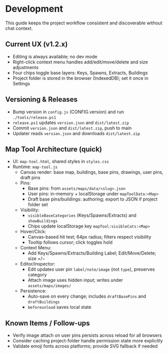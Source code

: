 # Development

This guide keeps the project workflow consistent and discoverable without chat context.

## Current UX (v1.2.x)

- Editing is always available; no dev mode
- Right-click context menu handles add/edit/move/delete and size adjustments
- Four chips toggle base layers: Keys, Spawns, Extracts, Buildings
- Project folder is stored in the browser (IndexedDB); set it once in Settings

## Versioning & Releases

- Bump version in `config.js` (CONFIG.version) and run `./tools/release.ps1`
- `release.ps1` updates `version.json` and `dist/latest.zip`
- Commit `version.json` and `dist/latest.zip`, push to main
- Updater reads `version.json` and downloads `dist/latest.zip`

## Map Tool Architecture (quick)

- UI: `map-tool.html`, shared styles in `styles.css`
- Runtime: `map-tool.js`
  - Canvas render: base map, buildings, base pins, drawings, user pins, draft pins
  - Pins:
    - Base pins: from `assets/maps/data/<slug>.json`
    - User pins: in-memory + localStorage under `mapToolData:<Map>`
    - Draft base pins/buildings: authoring; export to JSON if project folder set
  - Visibility:
    - `visibleBaseCategories` (Keys/Spawns/Extracts) and `showBuildings`
    - Chips update localStorage key `mapTool:visibleCats:<Map>`
  - Hover/Click:
    - Canvas-based hit test; 64px radius; filters respect visibility
    - Tooltip follows cursor; click toggles hold
  - Context Menu:
    - Add Keys/Spawns/Extracts/Building Label; Edit/Move/Delete; size +/−
  - Editor/Inspector:
    - Edit updates user pin `label/note/image` (not `type`), preserves category
    - Attach image uses hidden input; writes under `assets/maps/images/`
  - Persistence:
    - Auto-save on every change; includes `draftBasePins` and `draftBuildings`
    - `beforeunload` saves local state

## Known Items / Follow-ups

- Verify image attach on user pins persists across reload for all browsers
- Consider caching project-folder handle permission state more explicitly
- Validate emoji fonts across platforms; provide SVG fallback if needed